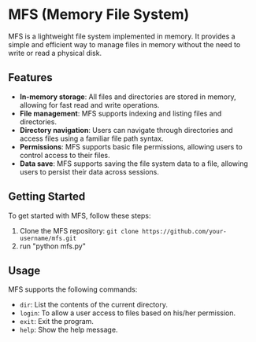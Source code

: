 # MFS (Memory File System)

MFS is a lightweight file system implemented in memory. It provides a simple and efficient way to manage files in memory without the need to write or read  a physical disk.

## Features

- **In-memory storage**: All files and directories are stored in memory, allowing for fast read and write operations.
- **File management**: MFS supports indexing and listing files and directories.
- **Directory navigation**: Users can navigate through directories and access files using a familiar file path syntax.
- **Permissions**: MFS supports basic file permissions, allowing users to control access to their files.
- **Data save**: MFS supports saving the file system data to a file, allowing users to persist their data across sessions.

## Getting Started

To get started with MFS, follow these steps:

1. Clone the MFS repository: `git clone https://github.com/your-username/mfs.git`
2. run "python mfs.py"

## Usage

MFS supports the following commands:

- `dir`: List the contents of the current directory.
- `login`: To allow a user access to files based on his/her permission.
- `exit`: Exit the program.
- `help`: Show the help message.
